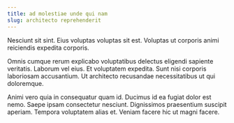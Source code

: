 ```yaml
---
title: ad molestiae unde qui nam
slug: architecto reprehenderit
---
```


Nesciunt sit sint. Eius voluptas voluptas sit est. Voluptas ut corporis animi reiciendis expedita corporis.

Omnis cumque rerum explicabo voluptatibus delectus eligendi sapiente veritatis. Laborum vel eius. Et voluptatem expedita. Sunt nisi corporis laboriosam accusantium. Ut architecto recusandae necessitatibus ut qui doloremque.

Animi vero quia in consequatur quam id. Ducimus id ea fugiat dolor est nemo. Saepe ipsam consectetur nesciunt. Dignissimos praesentium suscipit aperiam. Tempora voluptatem alias et. Veniam facere hic ut magni facere.
